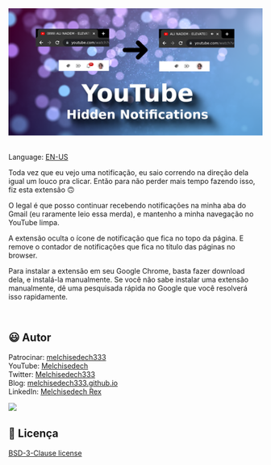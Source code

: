 
<div align='center'>

<img src="images/banner.png" />

</div>

<br>

Language: <a href="readme.md">EN-US</a>

Toda vez que eu vejo uma notificação, eu saio correndo na direção dela igual um louco pra clicar. Então para não perder mais tempo fazendo isso, fiz esta extensão 🙃

O legal é que posso continuar recebendo notificações na minha aba do Gmail (eu raramente leio essa merda), e mantenho a minha navegação no YouTube limpa.

A extensão oculta o ícone de notificação que fica no topo da página. E remove o contador de notificações que fica no título das páginas no browser.

Para instalar a extensão em seu Google Chrome, basta fazer download dela, e instalá-la manualmente. Se você não sabe instalar uma extensão manualmente, dê uma pesquisada rápida no Google que você resolverá isso rapidamente.

<br>

:smiley: Autor
---

Patrocinar: [melchisedech333](https://github.com/sponsors/melchisedech333)<br>
YouTube: [Melchisedech](https://www.youtube.com/channel/UC4Sh4wxncr5arnydpUfWPKw)<br>
Twitter: [Melchisedech333](https://twitter.com/Melchisedech333)<br>
Blog: [melchisedech333.github.io](https://melchisedech333.github.io/)<br>
LinkedIn: [Melchisedech Rex](https://www.linkedin.com/in/melchisedech-rex-724152235/)

<img src="https://github.com/melchisedech333.png?size=200" height="100" />

<br>

:scroll: Licença
---

[ BSD-3-Clause license](./license)



